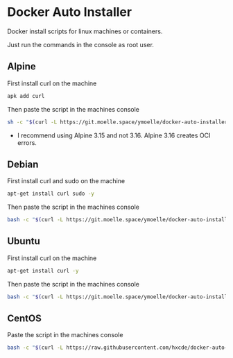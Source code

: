 # Docker Auto Installer
Docker install scripts for linux machines or containers.

Just run the commands in the console as root user.

## Alpine
First install curl on the machine
```bash
apk add curl
```
Then paste the script in the machines console
```bash
sh -c "$(curl -L https://git.moelle.space/ymoelle/docker-auto-installer/raw/branch/main/alpine.sh)"
```
- I recommend using Alpine 3.15 and not 3.16. Alpine 3.16 creates OCI errors.
## Debian
First install curl and sudo on the machine
```bash
apt-get install curl sudo -y
```
Then paste the script in the machines console
```bash
bash -c "$(curl -L https://git.moelle.space/ymoelle/docker-auto-installer/raw/branch/main/debian.sh)"
```
## Ubuntu
First install curl on the machine
```bash
apt-get install curl -y
```
Then paste the script in the machines console
```bash
bash -c "$(curl -L https://git.moelle.space/ymoelle/docker-auto-installer/raw/branch/main/ubuntu.sh)"
```
## CentOS
Paste the script in the machines console
```bash
bash -c "$(curl -L https://raw.githubusercontent.com/hxcde/docker-auto-installer/main/centos.sh)"
```